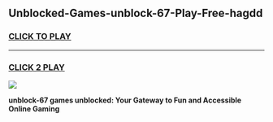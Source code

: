 
## Unblocked-Games-unblock-67-Play-Free-hagdd
<h3>
<a href="https://premium76.site?title=unblock-67&ref=12A">CLICK TO PLAY</a></h3>
<hr>

<h3>
<a href="https://premium76.site?title=unblock-67&ref=12A">CLICK 2 PLAY</a>
  
</h3>

<a href="https://premium76.site?title=unblock-67&ref=12A"><img src="https://clearcache.store/games.png"></a>


**unblock-67 games unblocked: Your Gateway to Fun and Accessible Online Gaming**
